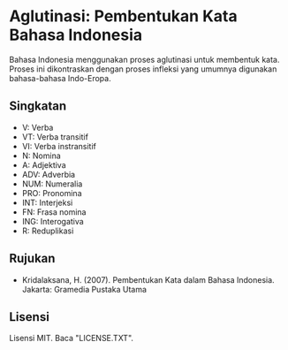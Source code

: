 # Aglutinasi: Pembentukan Kata Bahasa Indonesia

Bahasa Indonesia menggunakan proses aglutinasi untuk membentuk kata. Proses ini dikontraskan dengan proses infleksi yang umumnya digunakan bahasa-bahasa Indo-Eropa.

## Singkatan

- V: Verba
- VT: Verba transitif
- VI: Verba instransitif
- N: Nomina
- A: Adjektiva
- ADV: Adverbia
- NUM: Numeralia
- PRO: Pronomina
- INT: Interjeksi
- FN: Frasa nomina
- ING: Interogativa
- R: Reduplikasi

## Rujukan

- Kridalaksana, H. (2007). Pembentukan Kata dalam Bahasa Indonesia. Jakarta: Gramedia Pustaka Utama

## Lisensi

Lisensi MIT. Baca "LICENSE.TXT".